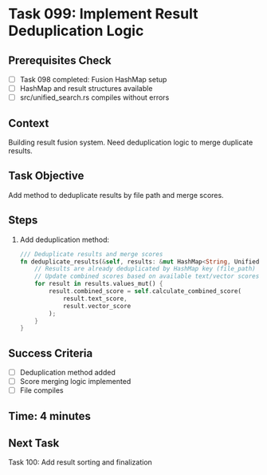 # Task 099: Implement Result Deduplication Logic

## Prerequisites Check
- [ ] Task 098 completed: Fusion HashMap setup
- [ ] HashMap and result structures available
- [ ] src/unified_search.rs compiles without errors

## Context
Building result fusion system. Need deduplication logic to merge duplicate results.

## Task Objective
Add method to deduplicate results by file path and merge scores.

## Steps
1. Add deduplication method:
   ```rust
   /// Deduplicate results and merge scores
   fn deduplicate_results(&self, results: &mut HashMap<String, UnifiedResult>) {
       // Results are already deduplicated by HashMap key (file_path)
       // Update combined scores based on available text/vector scores
       for result in results.values_mut() {
           result.combined_score = self.calculate_combined_score(
               result.text_score, 
               result.vector_score
           );
       }
   }
   ```

## Success Criteria
- [ ] Deduplication method added
- [ ] Score merging logic implemented
- [ ] File compiles

## Time: 4 minutes

## Next Task
Task 100: Add result sorting and finalization